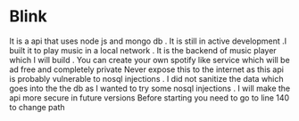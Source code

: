 # Blink
It is a api that uses node js and mongo db . It is still in active development .I built it to play music in a local network . 
It is the backend of music player which I will build . You can create your own spotify like service which will be ad free and completely private
Never expose this to the internet as this api is probably vulnerable to nosql injections . I did not sanitize the data which goes into the the db as I wanted to try some nosql injections . I will make the api more secure in future versions
Before starting you need to go to line 140 to change path
